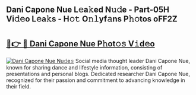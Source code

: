 ## Dani Capone Nue L𝚎a𝚔ed N𝚞𝚍e - Part-05H Vi𝚍𝚎o L𝚎a𝚔s - H𝚘𝚝 O𝚗𝚕yf𝚊ns P𝚑𝚘tos oFF2Z

# <h2><a href="http://kfahbc.oniu.top/?m=Dani+Capone+Nue">🔗👉 🔴 Dani Capone Nue P𝚑ot𝚘𝚜 V𝚒d𝚎o</a></h2>

[![Dani Capone Nue Nu𝚍e𝚜](https://i.imgur.com/0qMVB7G.gif)](http://kfahbc.oniu.top/?m=Dani+Capone+Nue)
Social media thought leader Dani Capone Nue, known for sharing dance and lifestyle information, consisting of presentations and personal blogs. Dedicated researcher Dani Capone Nue, recognized for their passion and commitment to advancing knowledge in their field.  
